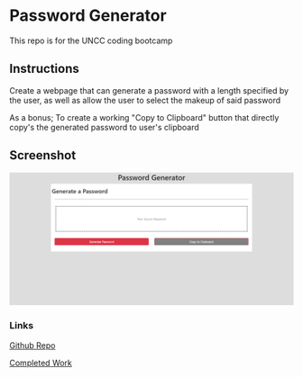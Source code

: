 # Password Generator

This repo is for the UNCC coding bootcamp

## Instructions

Create a webpage that can generate a password with a length specified by the user, as well as allow the user to select the makeup of said password

As a bonus; To create a working "Copy to Clipboard" button that directly copy's the generated password to user's clipboard

## Screenshot

   ![Main Page](assets/images/main.png)

### Links

[Github Repo](https://github.com/Goldpm/HW3-Password-Generator)

[Completed Work](https://goldpm.github.io/HW3-Password-Generator/)
